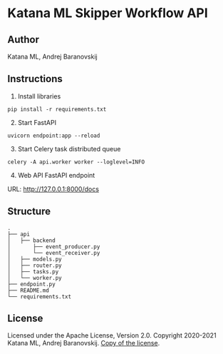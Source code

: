 # Katana ML Skipper Workflow API

## Author

Katana ML, Andrej Baranovskij

## Instructions

1. Install libraries

```
pip install -r requirements.txt
```

2. Start FastAPI

```
uvicorn endpoint:app --reload
```

3. Start Celery task distributed queue

```
celery -A api.worker worker --loglevel=INFO
```

4. Web API FastAPI endpoint

URL: http://127.0.0.1:8000/docs

## Structure

```
.
├── api 
│   ├── backend
│       ├── event_producer.py
│       └── event_receiver.py
│   ├── models.py
│   ├── router.py
│   ├── tasks.py
│   └── worker.py
├── endpoint.py
├── README.md
└── requirements.txt
```

## License

Licensed under the Apache License, Version 2.0. Copyright 2020-2021 Katana ML, Andrej Baranovskij. [Copy of the license](https://github.com/katanaml/katana-pipeline/blob/master/LICENSE).
